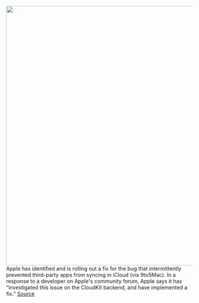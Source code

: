<img src='https://cdn.vox-cdn.com/thumbor/eWE2sb2fUwel_ZXYV7hAE-q3BTs=/0x0:2040x1360/1200x800/filters:focal(857x517:1183x843)/cdn.vox-cdn.com/uploads/chorus_image/image/70437117/acastro_210831_1777_0001.0.jpg' width='700px' /><br/>
Apple has identified and is rolling out a fix for the bug that intermittently prevented third-party apps from syncing in iCloud (via 9to5Mac). In a response to a developer on Apple's community forum, Apple says it has “investigated this issue on the CloudKit backend, and have implemented a fix.”
<a href='https://www.theverge.com/2022/1/26/22903351/apple-fix-icloud-syncing-problems'> Source <a/>